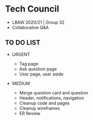 # Tech Council

- LBAW 2020/21 | Group 32
- Collaborative Q&A

## TO DO LIST

- URGENT

  - Tag page
  - Ask question page
  - User page, user aside

- MEDIUM
  - Merge question card and question
  - Header, notifications, navigation
  - Cleanup code and pages
  - Cleanup wireframes
  - ER Review
